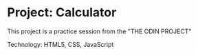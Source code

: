 # Project: Calculator


This project is a practice session from the "THE ODIN PROJECT"


Technology: HTML5, CSS, JavaScript  
